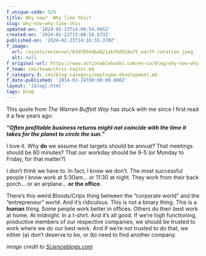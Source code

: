 ```yaml
---
f_unique-code: 529
title: Why now?  Why like this?
slug: why-now-why-like-this
updated-on: '2024-02-23T14:08:54.095Z'
created-on: '2024-02-22T15:08:56.873Z'
published-on: '2024-02-23T14:16:55.370Z'
f_image:
  url: /assets/external/65d7654dba621abf6d518af5_earth-rotation.jpeg
  alt: null
f_original-url: https://www.actionablebooks.com/en-ca/blog/why-now-why-like-this/
f_team: cms/team/chris-taylor.md
f_category-3: cms/blog-category/employee-development.md
f_date-published: '2014-02-24T00:00:00.000Z'
layout: '[blog].html'
tags: blog
---
```


This quote from _The Warren Buffett Way_ has stuck with me since I first read it a few years ago:

**_“Often profitable business returns might not coincide with the time it takes for the planet to circle the sun.”_**

I love it. Why **do** we assume that targets should be annual? That meetings should be 60 minutes? That our workday should be 9-5 (or Monday to Friday, for that matter?)

I don’t think we have to. In fact, I know we don’t. The most successful people I know work at 5:30am… or 11:30 at night. They work from their back porch… or an airplane… **or the office**.

There’s this weird Bloods/Crips thing between the “corporate world” and the “entrepreneur” world. And it’s ridiculous. This is not a binary thing. This is a **human** thing. Some people work better in offices. Others do their best work at home. At midnight. In a t-shirt. And it’s all good. If we’re high functioning, productive members of our respective companies, we should be trusted to work where we do our best work. And if we’re not trusted to do that, we either (a) don’t deserve to be, or (b) need to find another company.

_image credit to_ [_Scienceblogs.com_](http://Scienceblogs.com)
